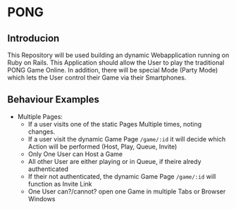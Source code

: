 # PONG
## Introducion
This Repository will be used building an dynamic Webapplication running on Ruby on Rails. This Application should allow the User to play the traditional PONG Game Online. In addition, there will be special Mode (Party Mode) which lets the User control their Game via their Smartphones.

## Behaviour Examples
* Multiple Pages:
  * If a user visits one of the static Pages Multiple times, noting changes.
  * If a user visit the dynamic Game Page `/game/:id` it will decide which Action will be performed (Host, Play, Queue, Invite)
  * Only One User can Host a Game
  * All other User are either playing or in Queue, if theire alredy authenticated
  * If their not authenticated, the dynamic Game Page `/game/:id` will function as Invite Link
  * One User can?/cannot? open one Game in multiple Tabs or Browser Windows
